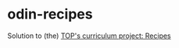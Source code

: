 # odin-recipes

Solution to (the) [TOP's curriculum project: Recipes](https://www.theodinproject.com/lessons/foundations-recipes)